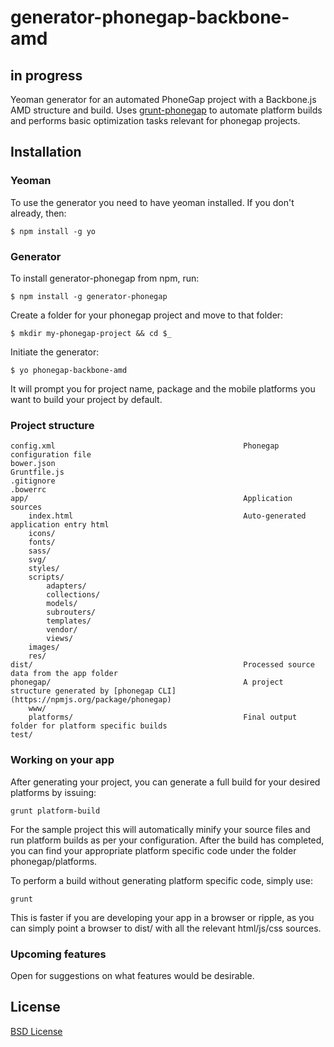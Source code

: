 # generator-phonegap-backbone-amd

## in progress

Yeoman generator for an automated PhoneGap project with a Backbone.js AMD structure and build. Uses [grunt-phonegap](https://npmjs.org/package/grunt-phonegap) to automate platform builds and performs basic optimization tasks relevant for phonegap projects. 

## Installation

### Yeoman

To use the generator you need to have yeoman installed. If you don't already, then:

```
$ npm install -g yo
```

### Generator

To install generator-phonegap from npm, run:

```
$ npm install -g generator-phonegap
```

Create a folder for your phonegap project and move to that folder:

```
$ mkdir my-phonegap-project && cd $_
```

Initiate the generator:

```
$ yo phonegap-backbone-amd
```

It will prompt you for project name, package and the mobile platforms you want to build your project by default. 


### Project structure

	config.xml											Phonegap configuration file
	bower.json											
	Gruntfile.js										
	.gitignore
	.bowerrc
	app/												Application sources
		index.html										Auto-generated application entry html
		icons/
		fonts/
		sass/
		svg/
		styles/											
		scripts/
			adapters/
			collections/
			models/
			subrouters/
			templates/
			vendor/
			views/
		images/
		res/										
	dist/												Processed source data from the app folder
	phonegap/											A project structure generated by [phonegap CLI](https://npmjs.org/package/phonegap)
		www/											
		platforms/										Final output folder for platform specific builds
	test/												


### Working on your app

After generating your project, you can generate a full build for your desired platforms by issuing:

```
grunt platform-build
```

For the sample project this will automatically minify your source files and run platform builds as per your configuration. After the build has completed, you can find your appropriate platform specific code under the folder phonegap/platforms. 

To perform a build without generating platform specific code, simply use:

```
grunt
```
This is faster if you are developing your app in a browser or ripple, as you can simply point a browser to dist/ with all the relevant html/js/css sources.


### Upcoming features

Open for suggestions on what features would be desirable.

## License

[BSD License](http://en.wikipedia.org/wiki/BSD_License)
